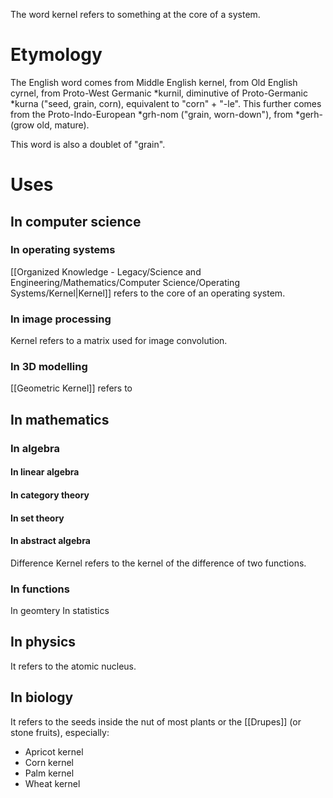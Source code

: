 The word kernel refers to something at the core of a system.
# Etymology
The English word comes from Middle English kernel, from Old English cyrnel, from Proto-West Germanic \*kurnil, diminutive of Proto-Germanic \*kurna ("seed, grain, corn), equivalent to "corn" + "-le". This further comes from the Proto-Indo-European \*grh-nom ("grain, worn-down"), from \*gerh- (grow old, mature).

This word is also a doublet of "grain".
# Uses
## In computer science
### In operating systems
[[Organized Knowledge - Legacy/Science and Engineering/Mathematics/Computer Science/Operating Systems/Kernel|Kernel]] refers to the core of an operating system.
### In image processing
Kernel refers to a matrix used for image convolution.
### In 3D modelling
[[Geometric Kernel]] refers to
## In mathematics
### In algebra
#### In linear algebra
#### In category theory
#### In set theory
#### In abstract algebra
Difference Kernel refers to the kernel of the difference of two functions.
### In functions
In geomtery
In statistics
## In physics
It refers to the atomic nucleus.
## In biology
It refers to the seeds inside the nut of most plants or the [[Drupes]] (or stone fruits), especially:
- Apricot kernel
- Corn kernel
- Palm kernel
- Wheat kernel